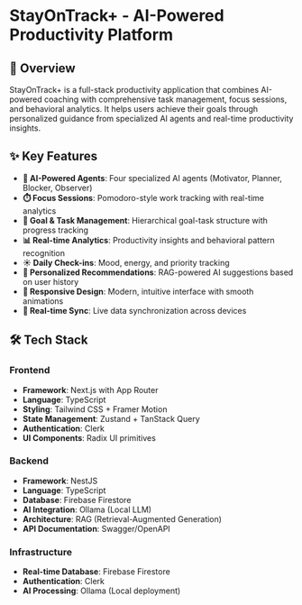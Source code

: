 # StayOnTrack+ - AI-Powered Productivity Platform

## 🚀 Overview

StayOnTrack+ is a full-stack productivity application that combines AI-powered coaching with comprehensive task management, focus sessions, and behavioral analytics. It helps users achieve their goals through personalized guidance from specialized AI agents and real-time productivity insights.

## ✨ Key Features

- **🤖 AI-Powered Agents**: Four specialized AI agents (Motivator, Planner, Blocker, Observer)
- **⏱️ Focus Sessions**: Pomodoro-style work tracking with real-time analytics
- **🎯 Goal & Task Management**: Hierarchical goal-task structure with progress tracking
- **📊 Real-time Analytics**: Productivity insights and behavioral pattern recognition
- **☀️ Daily Check-ins**: Mood, energy, and priority tracking
- **🧠 Personalized Recommendations**: RAG-powered AI suggestions based on user history
- **📱 Responsive Design**: Modern, intuitive interface with smooth animations
- **🔄 Real-time Sync**: Live data synchronization across devices

## 🛠️ Tech Stack

### Frontend

- **Framework**: Next.js with App Router
- **Language**: TypeScript
- **Styling**: Tailwind CSS + Framer Motion
- **State Management**: Zustand + TanStack Query
- **Authentication**: Clerk
- **UI Components**: Radix UI primitives

### Backend

- **Framework**: NestJS
- **Language**: TypeScript
- **Database**: Firebase Firestore
- **AI Integration**: Ollama (Local LLM)
- **Architecture**: RAG (Retrieval-Augmented Generation)
- **API Documentation**: Swagger/OpenAPI

### Infrastructure

- **Real-time Database**: Firebase Firestore
- **Authentication**: Clerk
- **AI Processing**: Ollama (Local deployment)